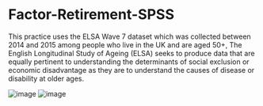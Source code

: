 # Factor-Retirement-SPSS

This practice uses the ELSA Wave 7 dataset which was collected between 2014 and 2015 among people who live in the UK and are aged 50+, The English Longitudinal Study of Ageing (ELSA) seeks to produce data that are equally pertinent to understanding the determinants of social exclusion or economic disadvantage as they are to understand the causes of disease or disability at older ages.

![image](https://github.com/slashhsu/Factor-Retirement-SPSS/assets/137000188/caa60f10-8e87-416c-8bf9-608ff4b2546c)
![image](https://github.com/slashhsu/Factor-Retirement-SPSS/assets/137000188/a60be86f-15be-46cc-b3f2-57a45c8ef188)


